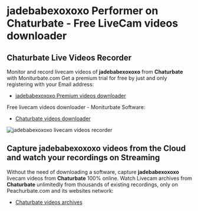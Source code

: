 # jadebabexoxoxo Performer on Chaturbate - Free LiveCam videos downloader

## Chaturbate Live Videos Recorder

Monitor and record livecam videos of **jadebabexoxoxo** from **Chaturbate** with Moniturbate.com
Get a premium trial for free by just and only registering with your Email address:
* [jadebabexoxoxo Premium videos downloader](https://moniturbate.com/request-demo-licence-key.html)

Free livecam videos downloader - Moniturbate Software:
* [Chaturbate videos downloader](https://moniturbate.com/moniturbate-download-software.html)

![jadebabexoxoxo livecam videos recorder](https://peachurnet.com/templates/moniturbate-software.png)


## Capture jadebabexoxoxo videos from the Cloud and watch your recordings on Streaming

Without the need of downloading a software, capture **jadebabexoxoxo** livecam videos from **Chaturbate** 100% online.
Watch Livecam archives from **Chaturbate** unlimitedly from thousands of existing recordings, only on Peachurbate.com and its websites network:
* [Chaturbate videos archives](https://peachurnet.com/)